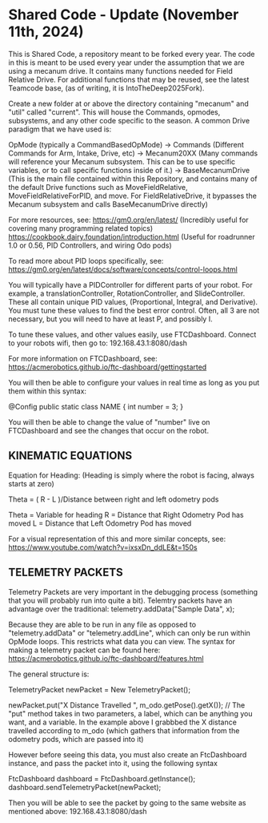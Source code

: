 <h1>Shared Code - Update (November 11th, 2024)</h1>


This is Shared Code, a repository meant to be forked every year. The code in this is meant to be used every year under the assumption that we are using a mecanum drive. It contains many functions needed for Field Relative Drive. For additional functions that may be reused, see the latest Teamcode base, (as of writing, it is IntoTheDeep2025Fork). 



Create a new folder at or above the directory containing "mecanum" and "util" called "current". This will house the Commands, opmodes, subsystems, and any other code specific to the season. A common Drive paradigm that we have used is:

OpMode (typically a CommandBasedOpMode) -> Commands (Different Commands for Arm, Intake, Drive, etc) -> Mecanum20XX (Many commands will reference your Mecanum subsystem. This can be to use specific variables, or to call specific functions inside of it.) -> BaseMecanumDrive (This is the main file contained within this Repository, and contains many of the default Drive functions such as MoveFieldRelative, MoveFieldRelativeForPID, and move. For FieldRelativeDrive, it bypasses the Mecanum subsystem and calls BaseMecanumDrive directly)


For more resources, see:
https://gm0.org/en/latest/	(Incredibly useful for covering many programming related topics) 
https://cookbook.dairy.foundation/introduction.html	(Useful for roadrunner 1.0 or 0.56, PID Controllers, and wiring Odo pods)


To read more about PID loops specifically, see:
https://gm0.org/en/latest/docs/software/concepts/control-loops.html




You will typically have a PIDController for different parts of your robot. For example, a translationController, RotationController, and SlideController. These all contain unique PID values, (Proportional, Integral, and Derivative). You must tune these values to find the best error control. Often, all 3 are not necessary, but you will need to have at least P, and possibly I. 




To tune these values, and other values easily, use FTCDashboard. Connect to your robots wifi, then go to:
192.168.43.1:8080/dash

For more information on FTCDashboard, see:
https://acmerobotics.github.io/ftc-dashboard/gettingstarted





You will then be able to configure your values in real time as long as you put them within this syntax:

@Config
public static class NAME {
  int number = 3; 
}

You will then be able to change the value of "number" live on FTCDashboard and see the changes that occur on the robot.  






<h2>KINEMATIC EQUATIONS</h2>

Equation for Heading: (Heading is simply where the robot is facing, always starts at zero)

Theta = ( R - L )/Distance between right and left odometry pods

Theta = Variable for heading
R = Distance that Right Odometry Pod has moved
L = Distance that Left Odometry Pod has moved

For a visual representation of this and more similar concepts, see:
https://www.youtube.com/watch?v=ixsxDn_ddLE&t=150s








<h2>TELEMETRY PACKETS</h2>

Telemetry Packets are very important in the debugging process (something that you will probably run into quite a bit). Telemtry packets have an advantage over the traditional:
telemetry.addData("Sample Data", x);

Because they are able to be run in any file as opposed to "telemetry.addData" or "telemetry.addLine", which can only be run within OpMode loops. This restricts what data you can view.
The syntax for making a telemetry packet can be found here:
https://acmerobotics.github.io/ftc-dashboard/features.html

The general structure is:

TelemetryPacket newPacket = New TelemetryPacket(); 

newPacket.put("X Distance Travelled ",  m_odo.getPose().getX());
// The "put" method takes in two parameters, a label, which can be anything you want, and a variable. In the example above I grabbbed the X distance travelled according to m_odo (which gathers that information from the odometry pods, which are passed into it)

However before seeing this data, you must also create an FtcDashboard instance, and pass the packet into it, using the following syntax

FtcDashboard dashboard = FtcDashboard.getInstance();
dashboard.sendTelemetryPacket(newPacket);

Then you will be able to see the packet by going to the same website as mentioned above:
192.168.43.1:8080/dash




 
